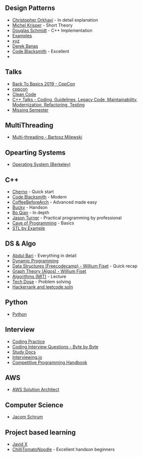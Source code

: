 ## Design Patterns
* [Christopher Orkhavi](https://www.youtube.com/playlist?list=PLrhzvIcii6GNjpARdnO4ueTUAVR9eMBpc) - In detail explanation
* [Michel Krisper](https://www.youtube.com/c/MichaelKrisper) - Short Theory
* [Douglas Schmidt](https://www.youtube.com/playlist?list=PLZ9NgFYEMxp6p4oC9bP3PZdZ-FAPDeavB) - C++ Implementation
* [Examples](https://www.youtube.com/playlist?list=PLiLpmqwkwkCsgR__zwKVB0s4bIYrF8vWu)
* [xyz](https://www.youtube.com/playlist?list=PL6n9fhu94yhUbctIoxoVTrklN3LMwTCmd)
* [Derek Banas](https://www.youtube.com/playlist?list=PLF206E906175C7E07)
* [Code Blacksmith](https://www.youtube.com/playlist?list=PLB9ZeIzzfPE0bgwk5U81P7vb-B-vL8C5q) - Excellent
* 
## Talks
* [Back To Basics 2019 - CppCon](https://www.youtube.com/playlist?list=PL5qoVlA-tv09ykIIPHP9N6vgJaFPnYWCa)
* [cppcon](https://www.youtube.com/user/CppCon/featured)
* [Clean Code](https://www.youtube.com/playlist?list=PLUxszVpqZTNShoypLQW9a4dEcffsoZT4k)
* [C++ Talks - Coding, Guidelines, Legacy Code, Maintainability, Modernization, Refactoring, Testing](https://www.youtube.com/playlist?list=PLrR3oTpJZ9ThOhTOBEvwrUZC5aVxj4WSI)
* [Missing Semester](https://www.youtube.com/channel/UCuXy5tCgEninup9cGplbiFw)

## MultiThreading
* [Multi-threading - Bartosz Milewski](https://www.youtube.com/playlist?list=PL1835A90FC78FF8BE)

## Opearting Systems
* [Operating System (Berkeley)](https://www.youtube.com/playlist?list=PLRdybCcWDFzCag9A0h1m9QYaujD0xefgM )

## C++
* [Cherno](https://www.youtube.com/playlist?list=PLlrATfBNZ98dudnM48yfGUldqGD0S4FFb) - Quick start
* [Code Blacksmith](https://www.youtube.com/playlist?list=PLB9ZeIzzfPE0a7xjrmjTffWb1g5ZCSkE-) - Modern
* [CoffeeBeforeArch](https://www.youtube.com/c/CoffeeBeforeArch/playlists) - Advanced made easy
* [Bucky](https://www.youtube.com/playlist?list=PLAE85DE8440AA6B83) - Handson
* [Bo Qian](https://www.youtube.com/user/BoQianTheProgrammer) - In depth
* [Jason Turner](https://www.youtube.com/channel/UCxHAlbZQNFU2LgEtiqd2Maw) - Practical programming by professional
* [Cave of Programming](https://www.youtube.com/playlist?list=PLmpc3xvYSk4wDCP5zjt2QQXe8-JGHa4Kt) - Basics
* [STL by Example](https://www.youtube.com/playlist?list=PLZ9NgFYEMxp5oH3mrr4IlFBn03rjS-gN1)

## DS & Algo
* [Abdul Bari](https://www.youtube.com/playlist?list=PLDN4rrl48XKpZkf03iYFl-O29szjTrs_O) - Everything in detail
* [Dynamic Programming](https://youtu.be/oBt53YbR9Kk)
* [Data Structures (Freecodecamp) - Willium Fiset](https://youtu.be/RBSGKlAvoiM) - Quick recap
* [Graph Theory (Algos) - Willium Fiset](https://youtu.be/09_LlHjoEiY)
* [Algorithms (MIT)](https://www.youtube.com/playlist?list=PLUl4u3cNGP61Oq3tWYp6V_F-5jb5L2iHb) - Lecture
* [Tech Dose](https://www.youtube.com/channel/UCnxhETjJtTPs37hOZ7vQ88g) - Problem solving
* [Hackerrank and leetcode soln](https://www.youtube.com/c/NickWhite/playlists)

## Python
* [Python](https://youtu.be/8DvywoWv6fI)

## Interview
* [Coding Practice](https://codeforces.com/problemset)
* [Coding Interview Questions - Byte by Byte](https://youtu.be/iAHQopLuZ4Q)
* [Study Docs](https://drive.google.com/drive/folders/1T-kPPhrD7zLjcPlubiNgyW5I-k_jMpHK?usp=sharing)
* [Interviewing.io](https://www.youtube.com/c/interviewingio/featured)
* [Competitive Programming Handbook](https://cses.fi/book/book.pdf)

## AWS
* [AWS Solution Architect](https://youtu.be/Ia-UEYYR44s)

## Computer Science
* [Jacom Schrum](https://www.youtube.com/c/JacobSchrum/playlists)

## Project based learning
* [Javid X](https://www.youtube.com/channel/UC-yuWVUplUJZvieEligKBkA)
* [ChilliTomatoNoodle](https://www.youtube.com/c/ChiliTomatoNoodle/playlists) - Excellent handson beginners